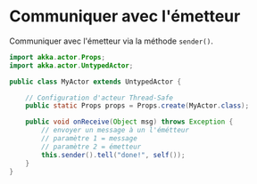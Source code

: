 # Communiquer avec l'émetteur

Communiquer avec l'émetteur via la méthode `sender()`.

```java
import akka.actor.Props;
import akka.actor.UntypedActor;

public class MyActor extends UntypedActor {

    // Configuration d'acteur Thread-Safe
    public static Props props = Props.create(MyActor.class);

    public void onReceive(Object msg) throws Exception {
        // envoyer un message à un l'émétteur
        // paramètre 1 = message
        // paramètre 2 = émetteur
        this.sender().tell("done!", self());    
    }
}
```
